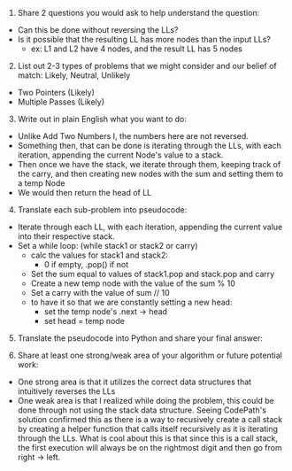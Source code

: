 1. Share 2 questions you would ask to help understand the question:
- Can this be done without reversing the LLs?
- Is it possible that the resulting LL has more nodes than the input LLs?
  - ex: L1 and L2 have 4 nodes, and the result LL has 5 nodes

2. List out 2-3 types of problems that we might consider and our belief of match: Likely, Neutral, Unlikely
- Two Pointers (Likely)
- Multiple Passes (Likely)

3. Write out in plain English what you want to do:
- Unlike Add Two Numbers I, the numbers here are not reversed. 
- Something then, that can be done is iterating through the LLs, with each iteration, appending the current Node's value to a stack. 
- Then once we have the stack, we iterate through them, keeping track of the carry, and then creating new nodes with the sum and setting them to a temp Node
- We would then return the head of LL

4. Translate each sub-problem into pseudocode:
- Iterate through each LL, with each iteration, appending the current value into their respective stack. 
- Set a while loop: (while stack1 or stack2 or carry)
  - calc the values for stack1 and stack2:
    - 0 if empty, .pop() if not
  - Set the sum equal to values of stack1.pop and stack.pop and carry
  - Create a new temp node with the value of the sum % 10
  - Set a carry with the value of sum // 10
  - to have it so that we are constantly setting a new head:
    - set the temp node's .next -> head
    - set head = temp node
5. Translate the pseudocode into Python and share your final answer:
  <!--
  class Solution {
    public ListNode addTwoNumbers(ListNode l1, ListNode l2) {
        Stack<Integer> stack1 = new Stack<>();
        Stack<Integer> stack2 = new Stack<>();

        while (l1 != null){
            stack1.push(l1.val);
            l1 = l1.next;
        }
        while (l2 != null){
            stack2.push(l2.val);
            l2 = l2.next;
        }

        int carry = 0;
        ListNode head = null;

        while (!stack1.isEmpty() || !stack2.isEmpty() || carry != 0){
            int val1 = stack1.isEmpty() ? 0 : stack1.pop();
            int val2 = stack2.isEmpty() ? 0 : stack2.pop(); 

            int sum = val1 + val2 + carry;
            
            ListNode temp = new ListNode(sum % 10);
            carry = sum / 10;
            temp.next = head;
            head = temp;
        }
        return head;
    }
}
  -->

6. Share at least one strong/weak area of your algorithm or future potential work:
- One strong area is that it utilizes the correct data structures that intuitively reverses the LLs
- One weak area is that I realized while doing the problem, this could be done through not using the stack data structure. Seeing CodePath's solution confirmed this as there is a way to recusively create a call stack by creating a helper function that calls itself recursively as it is iterating through the LLs. What is cool about this is that since this is a call stack, the first execution will always be on the rightmost digit and then go from right -> left. 